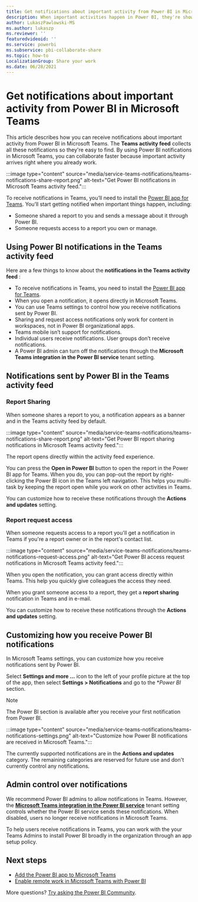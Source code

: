 ```yaml
---
title: Get notifications about important activity from Power BI in Microsoft Teams
description: When important activities happen in Power BI, they're shown in the Microsoft Teams activity feed.
author: LukaszPawlowski-MS
ms.author: lukaszp
ms.reviewer: ''
featuredvideoid: ''
ms.service: powerbi
ms.subservice: pbi-collaborate-share
ms.topic: how-to
LocalizationGroup: Share your work
ms.date: 06/28/2021
---
```


# Get notifications about important activity from Power BI in Microsoft Teams

This article describes how you can receive notifications about important activity from Power BI in Microsoft Teams. The **Teams activity feed** collects all these notifications so they're easy to find. By using Power BI notifications in Microsoft Teams, you can collaborate faster because important activity arrives right where you already work.

:::image type="content" source="media/service-teams-notifications/teams-notifications-share-report.png" alt-text="Get Power BI notifications in Microsoft Teams activity feed.":::

To receive notifications in Teams, you’ll need to install the [Power BI app for Teams](service-microsoft-teams-app.md). You’ll start getting notified when important things happen, including:
- Someone shared a report to you and sends a message about it through Power BI.
- Someone requests access to a report you own or manage. 

## Using Power BI notifications in the Teams activity feed

Here are a few things to know about the **notifications in the Teams activity feed** :

- To receive notifications in Teams, you need to install the [Power BI app for Teams](service-microsoft-teams-app.md).
- When you open a notification, it opens directly in Microsoft Teams.
- You can use Teams settings to control how you receive notifications sent by Power BI.
- Sharing and request access notifications only work for content in workspaces, not in Power BI organizational apps.
- Teams mobile isn’t support for notifications.
- Individual users receive notifications. User groups don’t receive notifications. 
- A Power BI admin can turn off the notifications through the **Microsoft Teams integration in the Power BI service** tenant setting.

## Notifications sent by Power BI in the Teams activity feed

### Report Sharing

When someone shares a report to you, a notification appears as a banner and in the Teams activity feed by default.

:::image type="content" source="media/service-teams-notifications/teams-notifications-share-report.png" alt-text="Get Power BI report sharing notifications in Microsoft Teams activity feed.":::

The report opens directly within the activity feed experience. 

You can press the **Open in Power BI** button to open the report in the Power BI app for Teams. When you do, you can pop-out the report by right-clicking the Power BI icon in the Teams left navigation. This helps you multi-task by keeping the report open while you work on other activities in Teams.

You can customize how to receive these notifications through the **Actions and updates** setting.

### Report request access

When someone requests access to a report you'll get a notification in Teams if you're a report owner or in the report's contact list. 

:::image type="content" source="media/service-teams-notifications/teams-notifications-request-access.png" alt-text="Get Power BI access request notifications in Microsoft Teams activity feed.":::


When you open the notification, you can grant access directly within Teams. This help you quickly give colleagues the access they need.

When you grant someone access to a report, they get a **report sharing** notification in Teams and in e-mail.

You can customize how to receive these notifications through the **Actions and updates** setting.

## Customizing how you receive Power BI notifications
In Microsoft Teams settings, you can customize how you receive notifications sent by Power BI.

Select **Settings and more ...** icon to the left of your profile picture at the top of the app, then select **Settings > Notifications** and go to the **Power BI* section.

> [!NOTE]
> The Power BI section is available after you receive your first notification from Power BI.

:::image type="content" source="media/service-teams-notifications/teams-notifications-settings.png" alt-text="Customize how Power BI notifications are received in Microsoft Teams.":::

The currently supported notifications are in the **Actions and updates** category. The remaining categories are reserved for future use and don't currently control any notifications. 

## Admin control over notifications 

We recommend Power BI admins to allow notifications in Teams. However, the [**Microsoft Teams integration in the Power BI service**](../admin/service-admin-portal.md#microsoft-teams-integration-in-the-power-bi-service) tenant setting controls whether the Power BI service sends these notifications. When disabled, users no longer receive notifications in Microsoft Teams. 

To help users receive notifications in Teams, you can work with the your Teams Admins to install Power BI broadly in the organization through an app setup policy.

## Next steps

- [Add the Power BI app to Microsoft Teams](service-microsoft-teams-app.md)
- [Enable remote work in Microsoft Teams with Power BI](service-collaborate-microsoft-teams.md)

More questions? [Try asking the Power BI Community](https://community.powerbi.com/).

